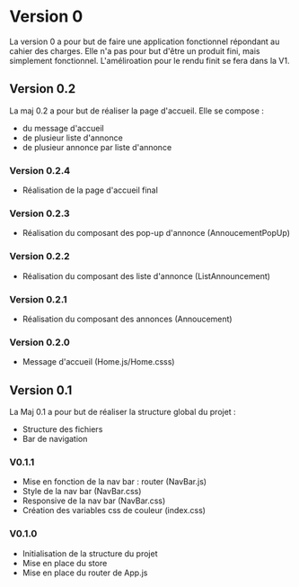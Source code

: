 # Version 0

La version 0 a pour but de faire une application fonctionnel répondant au cahier des charges. Elle n'a pas pour but d'être un produit fini, mais simplement fonctionnel.
L'améliroation pour le rendu finit se fera dans la V1.

## Version 0.2

La maj 0.2 a pour but de réaliser la page d'accueil. Elle se compose :
 - du message d'accueil
 - de plusieur liste d'annonce
 - de plusieur annonce par liste d'annonce

### Version 0.2.4

 - Réalisation de la page d'accueil final

### Version 0.2.3

 - Réalisation du composant des pop-up d'annonce (AnnoucementPopUp)

### Version 0.2.2

 - Réalisation du composant des liste d'annonce (ListAnnouncement)

### Version 0.2.1

 - Réalisation du composant des annonces (Annoucement)

### Version 0.2.0

 - Message d'accueil (Home.js/Home.csss)

## Version 0.1

La Maj 0.1 a pour but de réaliser la structure global du projet :
 - Structure des fichiers
 - Bar de navigation

### V0.1.1

 - Mise en fonction de la nav bar : router (NavBar.js)
 - Style de la nav bar (NavBar.css)
 - Responsive de la nav bar (NavBar.css)
 - Création des variables css de couleur (index.css) 

### V0.1.0

 - Initialisation de la structure du projet
 - Mise en place du store
 - Mise en place du router de App.js